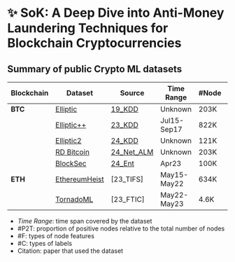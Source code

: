 # ✨ SoK: A Deep Dive into Anti-Money Laundering Techniques for Blockchain Cryptocurrencies

## Summary of public Crypto ML datasets

| Blockchain | Dataset       | Source | Time Range | #Node   | #Edge    | #Label | #P2T   | #F  | #C | 
|------------|---------------|--------|------------|---------|----------|--------|--------|-----|-----|
| **BTC**    | [Elliptic](https://www.kaggle.com/datasets/ellipticco/elliptic-data-set) | [19_KDD](https://arxiv.org/abs/1908.02591) | Unknown | 203K | 234K | 46K | 2.23% | 166 | 3 |
|            | [Elliptic++](https://drive.google.com/drive/folders/1MRPXz79Lu_JGLlJ21MDfML44dKN9R08l) | [23_KDD](https://dl.acm.org/doi/10.1145/3580305.3599803) | Jul15-Sep17 | 822K | 2.8M | 265K | 1.73% | 56 | 3 | 
|            | [Elliptic2](https://www.kaggle.com/datasets/ellipticco/elliptic2-data-set) | [24_KDD](https://arxiv.org/abs/2404.19109) | Unknown | 121K | 196M | 121K | 2.27% | 43 | 3 | 
|            | [RD Bitcoin](https://github.com/smoothwang/RD_Bitcoin_Dataset/blob/main/RD_dataset_location.txt) | [24_Net_ALM](https://ieeexplore.ieee.org/abstract/document/10671571) | Unknown | 203K | 234K | 46K | 2.32% | 186 | 3 |
|            | [BlockSec](https://pan.baidu.com/s/1wNktynHDNSou6dKTPzwu4A?pwd=ikya) | [24_Ent](https://www.mdpi.com/1099-4300/26/3/211) | Apr23 | 100K | 16M | 100K | 1.44% | 3 | 2 |
| **ETH**    | [EthereumHeist](https://www.dropbox.com/scl/fo/ayk5juz7wn5q82o1dlet3/AC8FHG2bjOafiGmGu9W22kc?rlkey=zc1rhb1xtzvtdqwe3mee1zick&e=1) | [23_TIFS] | May15-May22 | 634K | 1.9M | 622K | 7.52% | — | 4 |
|            | [TornadoML](https://dataverse.nl/dataset.xhtml?persistentId=doi:10.34894/GKAQYN) | [23_FTIC] | May22-May23 | 4.6K | 1.3M | 4.6K | 46.55% | 47 | 2 | 
- *Time Range*: time span covered by the dataset
- #P2T: proportion of positive nodes relative to the total number of nodes
- #F: types of node features
- #C: types of labels
- Citation:  paper that used the dataset

